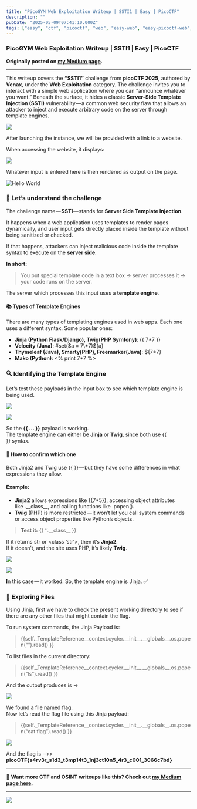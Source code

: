 ```yaml
---
title: "PicoGYM Web Exploitation Writeup | SSTI1 | Easy | PicoCTF"
description: ""
pubDate: "2025-05-09T07:41:10.000Z"
tags: ["easy", "ctf", "picoctf", "web", "easy-web", "easy-picoctf-web", "easy-picoctf", "picoctf-web"]
---
```


### PicoGYM Web Exploitation Writeup | SSTI1 | Easy | PicoCTF


**Originally posted on <a href="https://medium.com/@bl0ss0mx5/picogym-web-exploitation-writeup-ssti1-easy-picoctf-97b4ac0a132d" target="_blank" rel="noopener noreferrer">my Medium page</a>.**

---

This writeup covers the **“SSTI1”** challenge from **picoCTF 2025**, authored by **Venax**, under the **Web Exploitation** category. The challenge invites you to interact with a simple web application where you can “announce whatever you want.” Beneath the surface, it hides a classic **Server-Side Template Injection (SSTI)** vulnerability — a common web security flaw that allows an attacker to inject and execute arbitrary code on the server through template engines.

![](https://cdn-images-1.medium.com/max/676/0*pIajCw7n_LQWFNcz)

After launching the instance, we will be provided with a link to a website.

When accessing the website, it displays:

![](https://cdn-images-1.medium.com/max/526/0*pCpFSA0jY7Se7FJN)

Whatever input is entered here is then rendered as output on the page.

![Hello World](https://cdn-images-1.medium.com/max/648/0*l6uvyWbL_Ww_baGG)

### **📖 Let’s understand the challenge**

The challenge name — **SSTI** — stands for **Server Side Template Injection**.

It happens when a web application uses templates to render pages dynamically, and user input gets directly placed inside the template without being sanitized or checked.

If that happens, attackers can inject malicious code inside the template syntax to execute on the **server side**.

**In short:**

> You put special template code in a text box → server processes it → your code runs on the server.

The server which processes this input uses a **template engine**.

#### 📚 Types of Template Engines

There are many types of templating engines used in web apps. Each one uses a different syntax. Some popular ones:

*   **Jinja (Python Flask/Django), Twig(PHP Symfony)**: {{ 7\*7 }}
*   **Velocity (Java)**: #set($a = 7\*7)${a}
*   **Thymeleaf (Java), Smarty(PHP), Freemarker(Java)**: ${7\*7}
*   **Mako (Python)**: <% print 7\*7 %>

### 🔍 Identifying the Template Engine

Let’s test these payloads in the input box to see which template engine is being used.

![](https://cdn-images-1.medium.com/max/488/0*3HG3ChCLWk6mPE2F)

![](https://cdn-images-1.medium.com/max/488/0*7slttKATg0wqx5wn)

So the **{{ … }}** payload is working.  
The template engine can either be **Jinja** or **Twig**, since both use {{ }} syntax.

#### 📌 How to confirm which one

Both Jinja2 and Twig use {{ }} — but they have some differences in what expressions they allow.

#### Example:

*   **Jinja2** allows expressions like {{7\*5}}, accessing object attributes like .\_\_class\_\_, and calling functions like .popen().
*   **Twig** (PHP) is more restricted — it won’t let you call system commands or access object properties like Python’s objects.

> **Test it:** {{ ‘’.\_\_class\_\_ }}

If it returns str or <class ‘str’>, then it’s **Jinja2**.  
If it doesn’t, and the site uses PHP, it’s likely **Twig**.

![](https://cdn-images-1.medium.com/max/439/0*qUmfjaF1eYfWJb-s)

![](https://cdn-images-1.medium.com/max/555/0*kcHtP9a85TpzizCK)

**I**n this case — it worked. So, the template engine is Jinja. ✅

### 📂 Exploring Files

Using Jinja, first we have to check the present working directory to see if there are any other files that might contain the flag.

To run system commands, the Jinja Payload is:

> {{self.\_TemplateReference\_\_context.cycler.\_\_init\_\_.\_\_globals\_\_.os.popen(“**_<system command>_**”).read() }}

To list files in the current directory:

> {{self.\_TemplateReference\_\_context.cycler.\_\_init\_\_.\_\_globals\_\_.os.popen(“ls”).read() }}

And the output produces is →

![](https://cdn-images-1.medium.com/max/1024/0*4i5j7ZksUz_nWxQ0)

We found a file named flag.  
Now let’s read the flag file using this Jinja payload:

> {{self.\_TemplateReference\_\_context.cycler.\_\_init\_\_.\_\_globals\_\_.os.popen(“cat flag”).read() }}

![](https://cdn-images-1.medium.com/max/732/0*NBT4bqIR7LXjFW47)

And the flag is -->> **picoCTF{s4rv3r\_s1d3\_t3mp14t3\_1nj3ct10n5\_4r3\_c001\_3066c7bd}**

---

📖 **Want more CTF and OSINT writeups like this? Check out <a href="https://medium.com/@bl0ss0mx5" target="_blank" rel="noopener noreferrer">my Medium page here</a>.**

---

![](https://medium.com/_/stat?event=post.clientViewed&referrerSource=full_rss&postId=97b4ac0a132d)